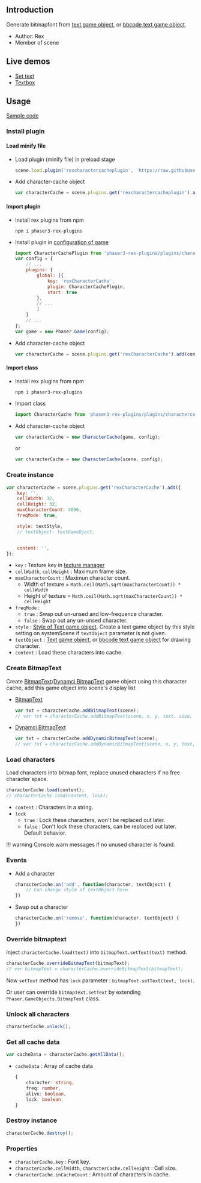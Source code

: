 ## Introduction

Generate bitmapfont from [text game object](text.md), or [bbcode text game object](bbcodetext.md).

- Author: Rex
- Member of scene

## Live demos

- [Set text](https://codepen.io/rexrainbow/pen/vYpLPGV)
- [Textbox](https://codepen.io/rexrainbow/pen/ExoKpxN)

## Usage

[Sample code](https://github.com/rexrainbow/phaser3-rex-notes/tree/master/examples/charactercache)

### Install plugin

#### Load minify file

- Load plugin (minify file) in preload stage
    ```javascript
    scene.load.plugin('rexcharactercacheplugin', 'https://raw.githubusercontent.com/rexrainbow/phaser3-rex-notes/master/dist/rexcharactercacheplugin.min.js', true);
    ```
- Add character-cache object
    ```javascript
    var characterCache = scene.plugins.get('rexcharactercacheplugin').add(config);
    ```

#### Import plugin

- Install rex plugins from npm
    ```
    npm i phaser3-rex-plugins
    ```
- Install plugin in [configuration of game](game.md#configuration)
    ```javascript
    import CharacterCachePlugin from 'phaser3-rex-plugins/plugins/charactercache-plugin.js';
    var config = {
        // ...
        plugins: {
            global: [{
                key: 'rexCharacterCache',
                plugin: CharacterCachePlugin,
                start: true
            },
            // ...
            ]
        }
        // ...
    };
    var game = new Phaser.Game(config);
    ```
- Add character-cache object
    ```javascript
    var characterCache = scene.plugins.get('rexCharacterCache').add(config);
    ```

#### Import class

- Install rex plugins from npm
    ```
    npm i phaser3-rex-plugins
    ```
- Import class
    ```javascript
    import CharacterCache from 'phaser3-rex-plugins/plugins/charactercache.js';
    ```
- Add character-cache object
    ```javascript
    var characterCache = new CharacterCache(game, config);
    ```
    or
    ```javascript
    var characterCache = new CharacterCache(scene, config);
    ```

### Create instance

```javascript
var characterCache = scene.plugins.get('rexCharacterCache').add({
    key: '',  
    cellWidth: 32,
    cellHeight: 32,
    maxCharacterCount: 4096,
    freqMode: true,

    style: textStyle,
    // textObject: textGameOject,


    content: '',
});
```

- `key` : Texture key in [texture manager](textures.md)
- `cellWidth`, `cellHeight` : Maximum frame size.
- `maxCharacterCount` : Maximun character count.
    - Width of texture = `Math.ceil(Math.sqrt(maxCharacterCount)) * cellWidth`
    - Height of texture = `Math.ceil(Math.sqrt(maxCharacterCount)) * cellHeight`
- `freqMode` : 
    - `true` : Swap out un-unsed and low-frequence character.
    - `false` : Swap out any un-unsed character.
- `style` : [Style of Text game object](text.md#add-text-object). Create a text game object by this style setting
  on systemScene if `textObject` parameter is not given.
- `textObject` : [Text game object](text.md), or [bbcode text game object](bbcodetext.md) for drawing character.
- `content` : Load these characters into cache.


### Create BitmapText

Create [BitmapText](bitmaptext.md)/[Dynamci BitmapText](dynamicbitmaptext.md) game object using this character cache, 
add this game object into scene's display list

- [BitmapText](bitmaptext.md)
    ```javascript
    var txt = characterCache.addBitmapText(scene);    
    // var txt = characterCache.addBitmapText(scene, x, y, text, size, align);
    ```
- [Dynamci BitmapText](dynamicbitmaptext.md)
    ```javascript
    var txt = characterCache.addDynamicBitmapText(scene);    
    // var txt = characterCache.addDynamicBitmapText(scene, x, y, text, size, align);
    ```

### Load characters

Load characters into bitmap font, replace unused characters if no free character space.

```javascript
characterCache.load(content);
// characterCache.load(content, lock);
```

- `content` : Characters in a string.
- `lock`
    - `true` : Lock these characters, won't be replaced out later.
    - `false` : Don't lock these characters, can be replaced out later. Default behavior.

!!! warning
    Console.warn messages if no unused character is found.

### Events

- Add a character
    ```javascript
    characterCache.on('add', function(character, textObject) {
        // Can change style of textObject here
    })
    ```
- Swap out a character
    ```javascript
    characterCache.on('remove', function(character, textObject) {
    })
    ```

### Override bitmaptext

Inject `characterCache.load(text)` into `bitmapText.setText(text)` method.

```javascript
characterCache.overrideBitmapText(bitmapText);
// var bitmapText = characterCache.overrideBitmapText(bitmapText);
```

Now `setText` method has `lock` parameter : `bitmapText.setText(text, lock)`.

Or user can override `bitmapText.setText` by extending `Phaser.GameObjects.BitmapText` class.

### Unlock all characters

```javascript
characterCache.unlock();
```

### Get all cache data

```javascript
var cacheData = characterCache.getAllData();
```

- `cacheData` : Array of cache data
    ```typescript
    {
        character: string,
        freq: number,
        alive: boolean,
        lock: boolean,
    }
    ```

### Destroy instance

```javascript
characterCache.destroy();
```

### Properties

- `characterCache.key` : Font key.
- `characterCache.cellWidth`, `characterCache.cellHeight` : Cell size.
- `characterCache.inCacheCount` : Amount of characters in cache.